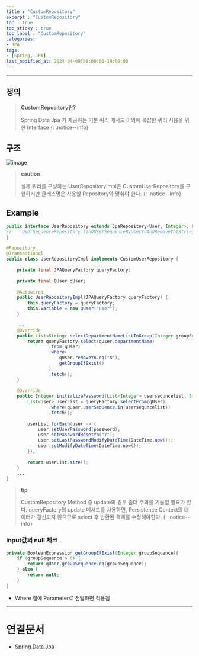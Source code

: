 ```yaml
---
title : "CustomRepository"
excerpt : "CustomRepository"
toc : true
toc_sticky : true
toc_label : "CustomRepository"
categories:
- JPA
tags:
- [Spring, JPA]
last_modified_at: 2024-04-09T08:00:00-10:00:00
---
```

  
---
  
## 정의
> **CustomRepository란?**  
>
> Spring Data Jpa 가 제공하는 기본 쿼리 메서드 이외에 복잡한 쿼리 사용을 위한 Interface 
{: .notice--info}  
  
## 구조
  
![image](../../assets/images/CustomRepositoryStructure.png)

> **caution**
>
> 실제 쿼리를 구성하는 UserRepositoryImpl은 CustomUserRepository를 구현하지만 클래스명은 사용할 Repository와 맞춰야 한다. 
{: .notice--info}  
  
## Example
  
```java
public interface UserRepository extends JpaRepository<User, Integer>, CustomUserRepository{  
//    UserSequenceRepository findUserSequenceByUserIdAndRemoveYn(String userId, String removeYn);  
}
```
  
```java
@Repository  
@Transactional  
public class UserRepositoryImpl implements CustomUserRepository {  
  
    private final JPAQueryFactory queryFactory;  
  
    private final QUser qUser;  
  
    @Autowired  
    public UserRepositoryImpl(JPAQueryFactory queryFactory) {  
        this.queryFactory = queryFactory;  
        this.variable = new QUser("user");  
    }  

	...
    @Override  
    public List<String> selectDepartmentNameListInGroup(Integer groupSequence) {  
        return queryFactory.select(qUser.departmentName)  
                .from(qUser)  
				.where(
					qUser.removeYn.eq("N"),
					getGroupIfExist()
				)
                .fetch();  
    }
    
	@Override  
	public Integer initializePassword(List<Integer> usersequncelist, String password) {  
	    List<User> userList = queryFactory.selectFrom(qUser)  
	            .where(qUser.userSequence.in(usersequncelist))  
	            .fetch();  
	  
	    userList.forEach(user -> {  
	        user.setUserPassword(password);  
	        user.setPasswordResetYn("Y");  
	        user.setLastPasswordModifyDateTime(DateTime.now());  
	        user.setModifyDateTime(DateTime.now());  
	    });  
	  
	    return userList.size();  
	}
    ...
}
```

> **tip**
>
> CustomRepository Method 중 update의 경우 좀더 주의를 기울일 필요가 있다. queryFactory의 update 메서드를 사용하면, Persistence Context의 데이터가 갱신되지 않으므로 select 후 반환된 객체를 수정해야한다. 
{: .notice--info}  
  
### input값의 null 체크
  
```java
private BooleanExpression getGroupIfExist(Integer groupSequence){  
    if (groupSequence > 0) {    
        return qUser.groupSequence.eq(groupSequence);
    } else {  
        return null;  
    }  
}
```  
- Where 절에 Parameter로 전달하면 적용됨
  
---
  
# 연결문서
- [Spring Data Jpa](../../jpa/jpa-Spring-Data-Jpa)